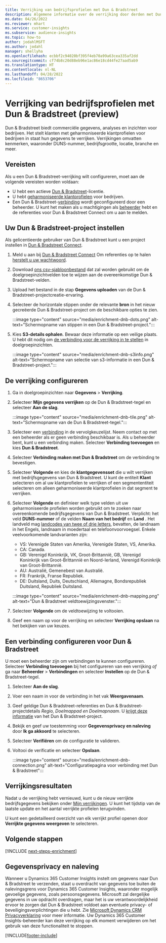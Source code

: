 ```yaml
---
title: Verrijking van bedrijfsprofielen met Dun & Bradstreet
description: Algemene informatie over de verrijking door derden met Dun & Bradstreet.
ms.date: 04/26/2022
ms.reviewer: mhart
ms.service: customer-insights
ms.subservice: audience-insights
ms.topic: how-to
author: jodahlMSFT
ms.author: jodahl
manager: shellyha
ms.openlocfilehash: ecbbf2c94020bf395f4eb70a99a63cea335af2dd
ms.sourcegitcommit: cf74b8c20d88eb96e1ac86e18cd44fe27aad5ab9
ms.translationtype: HT
ms.contentlocale: nl-NL
ms.lasthandoff: 04/28/2022
ms.locfileid: "8653706"
---
```

# <a name="enrichment-of-company-profiles-with-dun--bradstreet-preview"></a>Verrijking van bedrijfsprofielen met Dun & Bradstreet (preview)

Dun & Bradstreet biedt commerciële gegevens, analyses en inzichten voor bedrijven. Het stelt klanten met geharmoniseerde klantprofielen voor bedrijven in staat hun gegevens te verrijken. Verrijkingen omvatten kenmerken, waaronder DUNS-nummer, bedrijfsgrootte, locatie, branche en meer.

## <a name="prerequisites"></a>Vereisten

Als u een Dun & Bradstreet-verrijking wilt configureren, moet aan de volgende vereisten worden voldaan:

- U hebt een actieve [Dun & Bradstreet](https://www.dnb.com/marketing/media/give-your-data-a-boost.html?source=microsoft_audience_insights)-licentie.
- U hebt [geharmoniseerde klantprofielen](customer-profiles.md) voor bedrijven.
- Een Dun & Bradstreet-[verbinding](connections.md) wordt geconfigureerd door een beheerder. U kunt het maken als u machtigingen als [beheerder](permissions.md#admin) hebt en de referenties voor Dun & Bradstreet Connect om u aan te melden. 

## <a name="setting-up-your-dun--bradstreet-project"></a>Uw Dun & Bradstreet-project instellen

Als gelicentieerde gebruiker van Dun & Bradstreet kunt u een project instellen in [Dun & Bradstreet Connect](https://connect.dnb.com?lead_source=microsoft_audienceinsights). 


1. Meld u aan bij [Dun & Bradstreet Connect](https://connect.dnb.com?lead_source=microsoft_audienceinsights) Om referenties op te halen [herstelt u uw wachtwoord](https://sso.dnb.com/signin/forgot-password?lead_source=microsoft_audienceinsights).

1. Download [ons csv-sjabloonbestand](https://c360devenrichment.blob.core.windows.net/mapping/DnBCIdatamapping.csv) dat zal worden gebruikt om de doelgroepinzichtvelden toe te wijzen aan de overeenkomstige Dun & Bradstreet-velden. 

1. Upload het bestand in de stap **Gegevens uploaden** van de Dun & Bradstreet-projectcreatie-ervaring. 

1. Selecteer de horizontale stippen onder de relevante **bron** in het nieuw gecreëerde Dun & Bradstreet-project om de beschikbare opties te zien.

   :::image type="content" source="media/enrichment-dnb-dots.png" alt-text="Schermopname van stippen in een Dun & Bradstreet-project.":::

1. Kies **S3-details ophalen**. Bewaar deze informatie op een veilige plaats. U hebt dit nodig om [de verbinding voor de verrijking in te stellen](#configure-a-connection-for-dun--bradstreet) in doelgroepinzichten. 

   :::image type="content" source="media/enrichment-dnb-s3info.png" alt-text="Schermopname van selectie van s3-informatie in een Dun & Bradstreet-project.":::



## <a name="configure-the-enrichment"></a>De verrijking configureren

1. Ga in doelgroepinzichten naar **Gegevens** > **Verrijking**.

1. Selecteer **Mijn gegevens verrijken** op de Dun & Bradstreet-tegel en selecteer **Aan de slag**.

   :::image type="content" source="media/enrichment-dnb-tile.png" alt-text="Schermopname van de Dun & Bradstreet-tegel.":::

1. Selecteer een [verbinding](connections.md) in de vervolgkeuzelijst. Neem contact op met een beheerder als er geen verbinding beschikbaar is. Als u beheerder bent, kunt u een verbinding maken. Selecteer **Verbinding toevoegen** en kies **Dun & Bradstreet**. 

1. Selecteer **Verbinding maken met Dun & Bradstreet** om de verbinding te bevestigen.

1. Selecteer **Volgende** en kies de **klantgegevensset** die u wilt verrijken met bedrijfsgegevens van Dun & Bradstreet. U kunt de entiteit **Klant** selecteren om al uw klantprofielen te verrijken of een segmententiteit selecteren om alleen geharmoniseerde klantprofielen in dat segment te verrijken.

1. Selecteer **Volgende** en definieer welk type velden uit uw geharmoniseerde profielen worden gebruikt om te zoeken naar overeenkomende bedrijfsgegevens van Dun & Bradstreet. Verplicht: het veld **DUNS-nummer** of de velden **Naam van het bedrijf** en **Land** . Het landveld mag [landcodes van twee of drie letters](https://www.iso.org/iso-3166-country-codes.html), bevatten, de landnaam in het Engels, landnaam in moedertaal en telefoonvoorvoegsel. Enkele veelvoorkomende landvarianten zijn:

   * VS: Verenigde Staten van Amerika, Verenigde Staten, VS, Amerika.
   * CA: Canada.
   * GB: Verenigd Koninkrijk, VK, Groot-Brittannië, GB, Verenigd Koninkrijk van Groot-Brittannië en Noord-Ierland, Verenigd Koninkrijk van Groot-Brittannië.
   * AU: Australië, Gemenebest van Australië.
   * FR: Frankrijk, Franse Republiek.
   * DE: Duitsland, Duits, Deutschland, Allemagne, Bondsrepubliek Duitsland, Republiek Duitsland.

   :::image type="content" source="media/enrichment-dnb-mapping.png" alt-text="Dun & Bradstreet veldtoewijzingsvenster.":::

1. Selecteer **Volgende** om de veldtoewijzing te voltooien.

1. Geef een naam op voor de verrijking en selecteer **Verrijking opslaan** na het bekijken van uw keuzes.


## <a name="configure-a-connection-for-dun--bradstreet"></a>Een verbinding configureren voor Dun & Bradstreet 

U moet een beheerder zijn om verbindingen te kunnen configureren. Selecteer **Verbinding toevoegen** bij het configureren van een verrijking *of* ga naar **Beheerder** > **Verbindingen** en selecteer **Instellen** op de Dun & Bradstreet-tegel.

1. Selecteer **Aan de slag**. 

1. Voer een naam in voor de verbinding in het vak **Weergavenaam**.

1. Geef geldige Dun & Bradstreet-referenties en Dun & Bradstreet-projectdetails *Regio, Doelmappad en Doelmapnaam*. U [krijgt deze informatie](#setting-up-your-dun--bradstreet-project) van het Dun & Bradstreet-project.

1. Bekijk en geef uw toestemming voor **Gegevensprivacy en naleving** door **Ik ga akkoord** te selecteren.

1. Selecteer **Verifiëren** om de configuratie te valideren.

1. Voltooi de verificatie en selecteer **Opslaan**.
   
   :::image type="content" source="media/enrichment-dnb-connection.png" alt-text="Configuratiepagina voor verbinding met Dun & Bradstreet":::

## <a name="enrichment-results"></a>Verrijkingsresultaten

Nadat u de verrijking hebt vernieuwd, kunt u de nieuw verrijkte bedrijfsgegevens bekijken onder [Mijn verrijkingen](enrichment-hub.md). U kunt het tijdstip van de laatste update en het aantal verrijkte profielen terugvinden.

U kunt een gedetailleerd overzicht van elk verrijkt profiel openen door **Verrijkte gegevens weergeven** te selecteren.

## <a name="next-steps"></a>Volgende stappen

[!INCLUDE [next-steps-enrichment](includes/next-steps-enrichment.md)]

## <a name="data-privacy-and-compliance"></a>Gegevensprivacy en naleving

Wanneer u Dynamics 365 Customer Insights instelt om gegevens naar Dun & Bradstreet te verzenden, staat u overdracht van gegevens toe buiten de nalevingsgrens voor Dynamics 365 Customer Insights, waaronder mogelijk gevoelige gegevens, zoals persoonsgegevens. Microsoft zal dergelijke gegevens in uw opdracht overdragen, maar het is uw verantwoordelijkheid ervoor te zorgen dat Dun & Bradstreet voldoet aan eventuele privacy- of beveiligingsverplichtingen die u hebt. Zie [Microsoft Dynamics CRM Privacyverklaring](https://go.microsoft.com/fwlink/?linkid=396732) voor meer informatie.
Uw Dynamics 365 Customer Insights-beheerder kan deze verrijking op elk moment verwijderen om het gebruik van deze functionaliteit te stoppen.


[!INCLUDE[footer-include](includes/footer-banner.md)]
